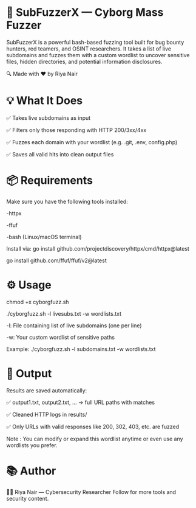 # 🚀 SubFuzzerX — Cyborg Mass Fuzzer
SubFuzzerX is a powerful bash-based fuzzing tool built for bug bounty hunters, red teamers, and OSINT researchers. It takes a list of live subdomains and fuzzes them with a custom wordlist to uncover sensitive files, hidden directories, and potential information disclosures.

🔍 Made with ❤️ by Riya Nair

# 💡 What It Does
✅ Takes live subdomains as input

✅ Filters only those responding with HTTP 200/3xx/4xx

✅ Fuzzes each domain with your wordlist (e.g. .git, .env, config.php)

✅ Saves all valid hits into clean output files

# 📦 Requirements
Make sure you have the following tools installed:

-httpx

-ffuf

-bash (Linux/macOS terminal)

Install via:
go install github.com/projectdiscovery/httpx/cmd/httpx@latest

go install github.com/ffuf/ffuf/v2@latest

# ⚙️ Usage

chmod +x cyborgfuzz.sh

./cyborgfuzz.sh -l livesubs.txt -w wordlists.txt

-l: File containing list of live subdomains (one per line)

-w: Your custom wordlist of sensitive paths

Example:
./cyborgfuzz.sh -l subdomains.txt -w wordlists.txt

# 📝 Output
Results are saved automatically:

✅ output1.txt, output2.txt, … → full URL paths with matches

✅ Cleaned HTTP logs in results/

✅ Only URLs with valid responses like 200, 302, 403, etc. are fuzzed

Note : You can modify or expand this wordlist anytime or even use any wordlists you prefer. 

# 📚 Author
👩‍💻 Riya Nair — Cybersecurity Researcher
Follow for more tools and security content.
